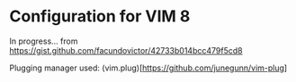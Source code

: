 # Configuration for VIM 8

In progress... from https://gist.github.com/facundovictor/42733b014bcc479f5cd8

Plugging manager used: (vim.plug)[https://github.com/junegunn/vim-plug]
